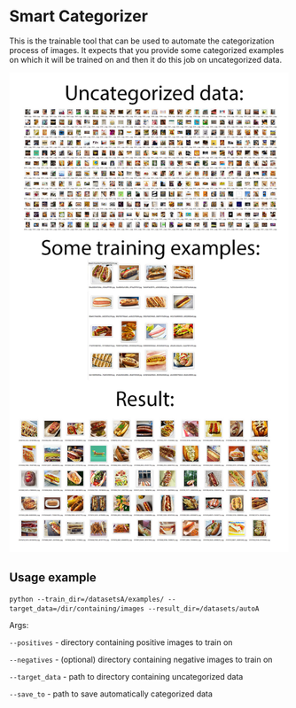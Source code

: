 # Smart Categorizer
This is the trainable tool that can be used to automate the categorization process of images. It expects that you provide some categorized examples on which it will be trained on and then it do this job on uncategorized data. 

![screenshot](images/example.jpg)

## Usage example

```python --train_dir=/datasetsA/examples/ --target_data=/dir/containing/images --result_dir=/datasets/autoA```

Args:

`--positives` - directory containing positive images to train on

`--negatives` - (optional) directory containing negative images to train on

`--target_data` - path to directory containing uncategorized data

`--save_to` - path to save automatically categorized data
